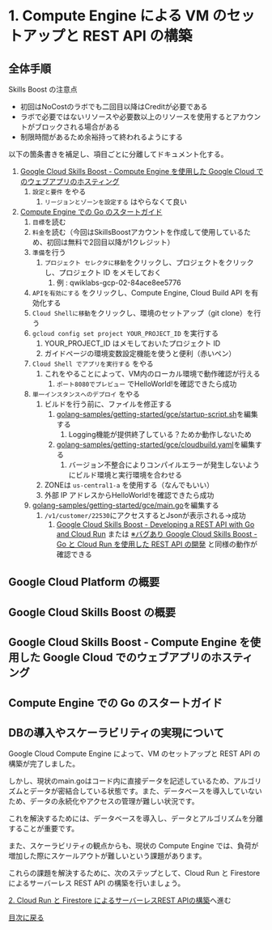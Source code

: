 # 1. Compute Engine による VM のセットアップと REST API の構築

## 全体手順

Skills Boost の注意点
- 初回はNoCostのラボでも二回目以降はCreditが必要である
- ラボで必要ではないリソースや必要数以上のリソースを使用するとアカウントがブロックされる場合がある
- 制限時間があるため余裕持って終われるようにする

以下の箇条書きを補足し、項目ごとに分離してドキュメント化する。

1. [Google Cloud Skills Boost - Compute Engine を使用した Google Cloud でのウェブアプリのホスティング](https://www.cloudskillsboost.google/course_templates/638/labs/480366?locale=ja)
    1. `設定と要件` をやる
        1. `リージョンとゾーンを設定する` はやらなくて良い
1. [Compute Engine での Go のスタートガイド](https://cloud.google.com/go/getting-started/getting-started-on-compute-engine?hl=ja)
    1. `目標`を読む
    1. `料金`を読む（今回はSkillsBoostアカウントを作成して使用しているため、初回は無料で2回目以降が1クレジット）
    1. `準備`を行う
        1. `プロジェクト セレクタに移動`をクリックし、プロジェクトをクリックし、プロジェクト ID をメモしておく
            1. 例 : qwiklabs-gcp-02-84ace8ee5776
    1. `APIを有効にする` をクリックし、Compute Engine, Cloud Build API を有効化する
    1. `Cloud Shellに移動`をクリックし、環境のセットアップ（git clone）を行う
    1. `gcloud config set project YOUR_PROJECT_ID` を実行する
        1. YOUR_PROJECT_ID はメモしておいたプロジェクト ID
        1. ガイドページの環境変数設定機能を使うと便利（赤いペン）
    1. `Cloud Shell でアプリを実行する` をやる
        1. これをやることによって、VM内のローカル環境で動作確認が行える
            1. `ポート8080でプレビュー` でHelloWorld!を確認できたら成功
    1. `単一インスタンスへのデプロイ` をやる
        1. ビルドを行う前に、ファイルを修正する
            1. [golang-samples/getting-started/gce/startup-script.sh](./source/1/startup-script.sh)を編集する
                1. Logging機能が提供終了している？ためか動作しないため
            2. [golang-samples/getting-started/gce/cloudbuild.yaml](./source/1/cloudbuild.yaml)を編集する
                1. バージョン不整合によりコンパイルエラーが発生しないようにビルド環境と実行環境を合わせる
        2. ZONEは `us-central1-a` を使用する（なんでもいい）
        3. 外部 IP アドレスからHelloWorld!を確認できたら成功
    1. [golang-samples/getting-started/gce/main.go](./source/1/main.go)を編集する
        1. `/v1/customer/22530`にアクセスするとJsonが表示される→成功
            1. [Google Cloud Skills Boost - Developing a REST API with Go and Cloud Run](https://www.cloudskillsboost.google/course_templates/741/labs/464421) または [※バグあり Google Cloud Skills Boost - Go と Cloud Run を使用した REST API の開発](https://www.cloudskillsboost.google/course_templates/741/labs/463386) と同様の動作が確認できる

## Google Cloud Platform の概要


## Google Cloud Skills Boost の概要


## Google Cloud Skills Boost - Compute Engine を使用した Google Cloud でのウェブアプリのホスティング


## Compute Engine での Go のスタートガイド


## DBの導入やスケーラビリティの実現について

Google Cloud Compute Engine によって、VM のセットアップと REST API の構築が完了しました。

しかし、現状のmain.goはコード内に直接データを記述しているため、アルゴリズムとデータが密結合している状態です。また、データベースを導入していないため、データの永続化やアクセスの管理が難しい状況です。

これを解決するためには、データベースを導入し、データとアルゴリズムを分離することが重要です。

また、スケーラビリティの観点からも、現状の Compute Engine では、負荷が増加した際にスケールアウトが難しいという課題があります。

これらの課題を解決するために、次のステップとして、Cloud Run と Firestore によるサーバーレス REST API の構築を行いましょう。

[2. Cloud Run と Firestore によるサーバーレスREST APIの構築](2-sv-less.md)へ進む

[目次に戻る](README.md)
